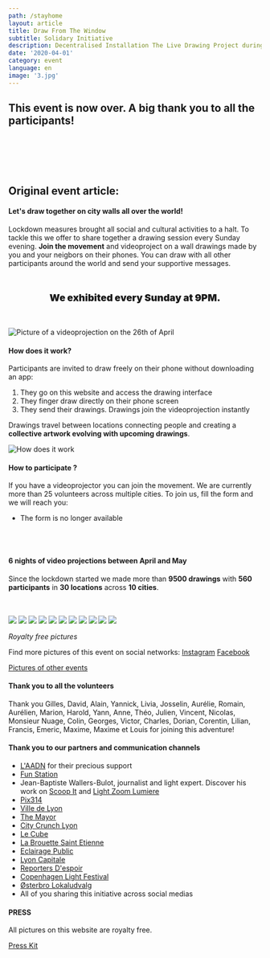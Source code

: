 ```yaml
---
path: /stayhome
layout: article
title: Draw From The Window
subtitle: Solidary Initiative
description: Decentralised Installation The Live Drawing Project during the 2020 lockdown
date: '2020-04-01'
category: event
language: en
image: '3.jpg'
---
```


## This event is now over. A big thank you to all the participants!

 <br/>
 <br/>
 <br/>
 <br/>

## Original event article:

#### Let's draw together on city walls all over the world!

Lockdown measures brought all social and cultural activities to a halt. To tackle this we offer to share together a drawing session every Sunday evening. **Join the movement** and videoproject on a wall drawings made by you and your neigbors on their phones. You can draw with all other participants around the world and send your supportive messages.

<p style="text-align:center; font-weight:900; font-size:1.2rem; margin-top:3rem; margin-bottom:3rem;">
We exhibited every Sunday at 9PM.
</p>

![Picture of a videoprojection on the 26th of April](26v_4_webw.jpg)

#### How does it work?

Participants are invited to draw freely on their phone without downloading an app:

1. They go on this website and access the drawing interface
2. They finger draw directly on their phone screen
3. They send their drawings. Drawings join the videoprojection instantly

Drawings travel between locations connecting people and creating a **collective artwork evolving with upcoming drawings**.

![How does it work](web-5.jpg)

#### How to participate ?

If you have a videoprojector you can join the movement. We are currently more than 25 volunteers across multiple cities. To join us, fill the form and we will reach you:

- The form is no longer available

<br/>
<br/>

#### 6 nights of video projections between April and May

Since the lockdown started we made more than **9500 drawings** with **560 participants** in **30 locations** across **10 cities**.

<br/>
<br/>

<photo-grid>
<img src="26v_2_webw.jpg"/>
<img src="26v_3_webw.jpg"/>
<img src="26v_1_web.jpg"/>
<img src="26v_6_webw.jpg"/>
<img src="webw-1.jpg"/>
<img src="2020_6_webw.jpg"/>
<img src="26v_5_webw.jpg">
<img src="2020_7_web.jpg"/>
<img src="4.jpg"/>
<img src="2020_4_web.jpg"/>
<img src="3.jpg"/>
</photo-grid>

_Royalty free pictures_

Find more pictures of this event on social networks: [Instagram](https://instagram.com/livedrawingproject) [Facebook](https://facebook.com/TheLiveDrawingProject)

[Pictures of other events](/gallery)

#### Thank you to all the volunteers

Thank you Gilles, David, Alain, Yannick, Livia, Josselin, Aurélie, Romain, Aurélien, Marion, Harold, Yann, Anne, Théo, Julien, Vincent, Nicolas, Monsieur Nuage, Colin, Georges, Victor, Charles, Dorian, Corentin, Lilian, Francis, Emeric, Maxime, Maxime et Louis for joining this adventure!

#### Thank you to our partners and communication channels

- [L'AADN](https://aadn.org/) for their precious support
- [Fun Station](https://funstation.fr/)
- Jean-Baptiste Wallers-Bulot, journalist and light expert. Discover his work on [Scoop It](https://www.scoop.it/topic/lumieres-by-jbbulot) and [Light Zoom Lumiere](https://www.lightzoomlumiere.fr/auteur/jeanbaptiste497/)
- [Pix314](http://pix314.com/)
- [Ville de Lyon](https://www.lyon.fr/actualite/culture/dessineaveclesvoisins-le-live-drawing-participatif)
- [The Mayor](https://www.themayor.eu/en/lyon-citizens-create-giant-paintings-together-in-real-time)
- [City Crunch Lyon](https://lyon.citycrunch.fr/the-live-drawing-project-jouez-a-dessiner-sur-les-murs-avec-vos-voisins/2020/04/19/)
- [Le Cube](https://www.facebook.com/lecube.digitalart/?ref=br_rs)
- [La Brouette Saint Etienne](https://www.facebook.com/la.brouette.de.ouf/)
- [Eclairage Public](http://eclairagepublic.eu/site/confinement-the-live-drawing-project-pour-dessiner-en-lumiere-avec-ses-voisins/)
- [Lyon Capitale](https://www.lyoncapitale.fr/actualite/confinement-participez-a-une-oeuvre-lumineuse-et-dessinee-depuis-chez-vous/)
- [Reporters D'espoir](http://www.reportersdespoirs.org/)
- [Copenhagen Light Festival](https://www.facebook.com/cphlightfest/)
- [Østerbro Lokaludvalg](https://www.facebook.com/oesterbro.lokaludvalg/)
- All of you sharing this initiative across social medias

#### PRESS

All pictures on this website are royalty free.

[Press Kit](https://drive.google.com/drive/folders/1OAtVA8CTudPPjQpv13f1FJJ6o-Of4Mwa)
